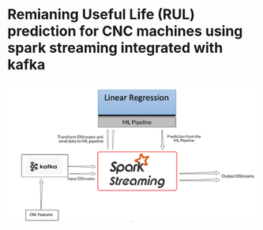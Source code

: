 # Remianing Useful Life (RUL) prediction for CNC machines using spark streaming integrated with kafka
![](images/spark_streaming.png)
 
